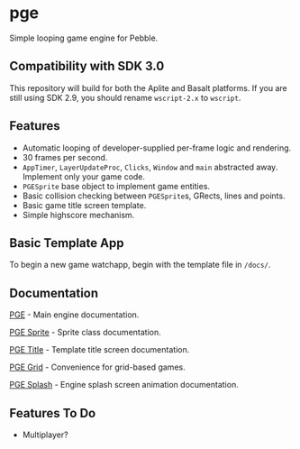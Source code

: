 # pge

Simple looping game engine for Pebble.

## Compatibility with SDK 3.0

This repository will build for both the Aplite and Basalt platforms. If you
are still using SDK 2.9, you should rename `wscript-2.x` to `wscript`.

## Features

- Automatic looping of developer-supplied per-frame logic and rendering.
- 30 frames per second.
- `AppTimer`, `LayerUpdateProc`, `Clicks`, `Window` and `main` abstracted away.
  Implement only your game code.
- `PGESprite` base object to implement game entities.
- Basic collision checking between `PGESprite`s, GRects, lines and points.
- Basic game title screen template.
- Simple highscore mechanism.

## Basic Template App

To begin a new game watchapp, begin with the template file in `/docs/`.

## Documentation

[PGE](docs/pge.md) - Main engine documentation.

[PGE Sprite](docs/pge_sprite.md) - Sprite class documentation.

[PGE Title](docs/pge_title.md) - Template title screen documentation.

[PGE Grid](docs/pge_grid.md) - Convenience for grid-based games.

[PGE Splash](docs/pge_splash.md) - Engine splash screen animation documentation.

## Features To Do

- Multiplayer?
